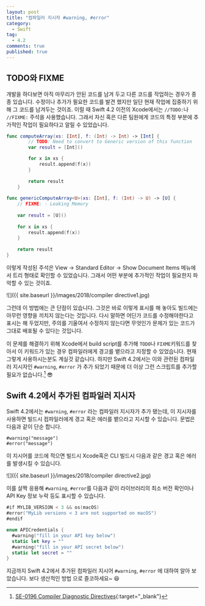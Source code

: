 ```yaml
---
layout: post
title: "컴파일러 지시자 #warning, #error"
category: 
  - Swift
tag:
  - 4.2
comments: true
published: true
---
```


## TODO와 FIXME
개발을 하다보면 아직 마무리가 안된 코드를 남겨 두고 다른 코드를 작업하는 경우가 종종 있습니다. 수정이나 추가가 필요한 코드를 발견 했지만 일단 현재 작업에 집중하기 위해 그 코드를 남겨두는 것이죠. 이럴 때 Swift 4.2 이전의 Xcode에서는 `//TODO:`나 `//FIXME:` 주석을 사용했습니다. 그래서 자신 혹은 다른 팀원에게 코드의 특정 부분에 추가적인 작업이 필요하다고 알릴 수 있었습니다.

```swift
func computeArray(xs: [Int], f: (Int) -> Int) -> [Int] {
        // TODO: Need to convert to Generic version of this function
        var result = [Int]()

        for x in xs {
            result.append(f(x))
        }
    
        return result
    }
    
func genericComputeArray<U>(xs: [Int], f: (Int) -> U) -> [U] {
    // FIXME: - Leaking Memory
    
    var result = [U]()
    
    for x in xs {
        result.append(f(x))
    }
    
    return result
}
```

이렇게 작성된 주석은 View -> Standard Editor -> Show Document Items 메뉴에서 트리 형태로 확인할 수 있었습니다. 그래서 어떤 부분에 추가적인 작업이 필요한지 파악할 수 있는 것이죠. 

![]({{ site.baseurl }}/images/2018/compiler directive1.jpg)

그런데 이 방법에는 큰 단점이 있습니다. 그것은 바로 이렇게 표시를 해 놓아도 빌드에는 아무런 영향을 끼치지 않는다는 것입니다. 다시 말하면 어딘가 코드를 수정해야한다고 표시는 해 두었지만, 주의를 기울여서 수정하지 않는다면 무엇인가 문제가 있는 코드가 그대로 배포될 수 있다는 것입니다. 

이 문제를 해결하기 위해 Xcode에서 build script를 추가해 `TODO`나 `FIXME`키워드를 찾아서 이 키워드가 있는 경우 컴파일러에게 경고를 뱉으라고 지정할 수 있었습니다. 현재 그렇게 사용하시는분도 계실것 같습니다. 하지만 Swift 4.2에서는 이와 관련된 컴파일러 지시자인  `#warning`, `#error` 가 추가 되었기 때문에 더 이상 그런 스크립트를 추가할 필요가 없습니다.[^1] 😎

## Swift 4.2에서 추가된 컴파일러 지시자
Swift 4.2에서는 `#warning`, `#error` 라는 컴파일러 지시자가 추가 됐는데, 이 지시자를 사용하면 빌드시 컴파일러에게 경고 혹은 에러를 뱉으라고 지시할 수 있습니다. 문법은 다음과 같이 단순 합니다.

```
#warning("message")
#error("message")
```

이 지시어를 코드에 적으면 빌드시 Xcode혹은 CLI 빌드시 다음과 같은 경고 혹은 에러를 발생시킬 수 있습니다.

![]({{ site.baseurl }}/images/2018/compiler directive2.jpg)

이를 살짝 응용해 `#warning`, `#error`를 다음과 같이 라이브러리의 최소 버전 확인이나 API Key 정보 누락 등도 표시할 수 있습니다.

```swift
#if MYLIB_VERSION < 3 && os(macOS)
#error("MyLib versions < 3 are not supported on macOS")
#endif
```

```swift
enum APICredentials {
  #warning("fill in your API key below")
  static let key = ""
  #warning("fill in your API secret below")
  static let secret = ""
}
```

지금까지 Swift 4.2에서 추가된 컴파일러 지시어  `#warning`, `#error` 에 대하여 알아 보았습니다. 보다 생산적인 방법 으로 즐코하세요~ 😆

[^1]: [SE-0196 Compiler Diagnostic Directives](https://github.com/apple/swift-evolution/blob/master/proposals/0196-diagnostic-directives.md){:target="_blank"}